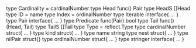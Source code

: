 type Cardinality = cardinalNumber
type Head func() Pair
type HeadS []Head
type ID = name
type Index = ordinalNumber
type Iterable interface{ ... }
type Pair interface{ ... }
type Predicate func(Pair) bool
type Tail func() (Head, Tail)
type TailS []Tail
type Type = reflect.Type
type cardinalNumber struct{ ... }
type kind struct{ ... }
type name string
type nest struct{ ... }
type nilPair struct{}
type ordinalNumber struct{ ... }
type stringer interface{ ... }
